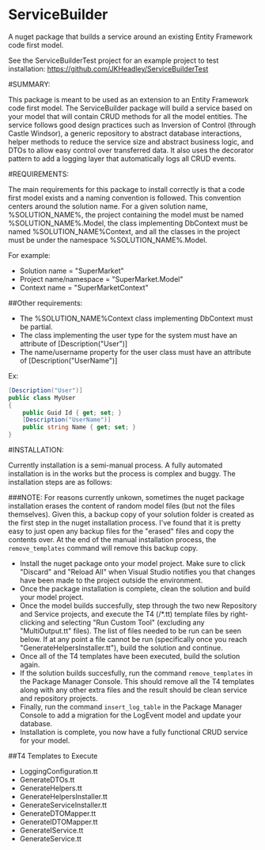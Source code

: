 # ServiceBuilder
A nuget package that builds a service around an existing Entity Framework code first model.

See the ServiceBuilderTest project for an example project to test installation: https://github.com/JKHeadley/ServiceBuilderTest

#SUMMARY:

This package is meant to be used as an extension to an Entity Framework code first model.  The ServiceBuilder package will build a
service based on your model that will contain CRUD methods for all the model entities.  The service follows good design practices such
as Inversion of Control (through Castle Windsor), a generic repository to abstract database interactions, helper methods to reduce the
service size and abstract business logic, and DTOs to allow easy control over transferred data.  It also uses the decorator pattern to add a logging layer that automatically logs all CRUD events.

#REQUIREMENTS:

The main requirements for this package to install correctly is that a code first model exists and a naming convention is followed.
This convention centers around the solution name.  For a given solution name, %SOLUTION\_NAME%, the project containing the model must
be named %SOLUTION\_NAME%.Model, the class implementing DbContext must be named %SOLUTION\_NAME%Context, and all the classes in the
project must be under the namespace %SOLUTION\_NAME%.Model.

For example: 
- Solution name 			= "SuperMarket"
- Project name/namespace 	= "SuperMarket.Model"
- Context name 				= "SuperMarketContext"

##Other requirements:
- The %SOLUTION\_NAME%Context class implementing DbContext must be partial.
- The class implementing the user type for the system must have an attribute of [Description("User")]
- The name/username property for the user class must have an attribute of [Description("UserName")]

Ex:
```C#
[Description("User")]
public class MyUser
{
	public Guid Id { get; set; }
	[Description("UserName")]
	public string Name { get; set; }
}
```

#INSTALLATION:


Currently installation is a semi-manual process.  A fully automated installation is in the works but the process is 
complex and buggy.  The installation steps are as follows:

###NOTE: 
For reasons currently unkown, sometimes the nuget package installation erases the content of random model files (but not the files themselves).  Given this, a backup copy of your solution folder is created as the first step in the nuget installation process.  I've found that it is pretty easy to just open any backup files for the "erased" files and copy the contents over.  At the end of the manual installation process, the `remove_templates` command will remove this backup copy.

- Install the nuget package onto your model project. Make sure to click "Discard" and "Reload All" when
Visual Studio notifies you that changes have been made to the project outside the environment.  
- Once the package installation is complete, clean the solution and build your model project.
- Once the model builds succesfully, step through the two new Repository and Service projects, and execute the T4 (/*.tt) template files by 
right-clicking and selecting "Run Custom Tool" (excluding any "MultiOutput.tt" files). The list of files needed to be run can be seen below.
If at any point a file cannot be run (specifically once you reach "GenerateHelpersInstaller.tt"), build the solution and continue.
- Once all of the T4 templates have been executed, build the solution again.
- If the solution builds succesfully, run the command `remove_templates` in the Package Manager Console.  This should remove all the T4 templates
along with any other extra files and the result should be clean service and repository projects.
- Finally, run the command `insert_log_table` in the Package Manager Console to add a migration for the LogEvent model and update your database.
- Installation is complete, you now have a fully functional CRUD service for your model.
   

##T4 Templates to Execute
- LoggingConfiguration.tt
- GenerateDTOs.tt
- GenerateHelpers.tt
- GenerateHelpersInstaller.tt
- GenerateServiceInstaller.tt
- GenerateDTOMapper.tt
- GenerateIDTOMapper.tt
- GenerateIService.tt
- GenerateService.tt
